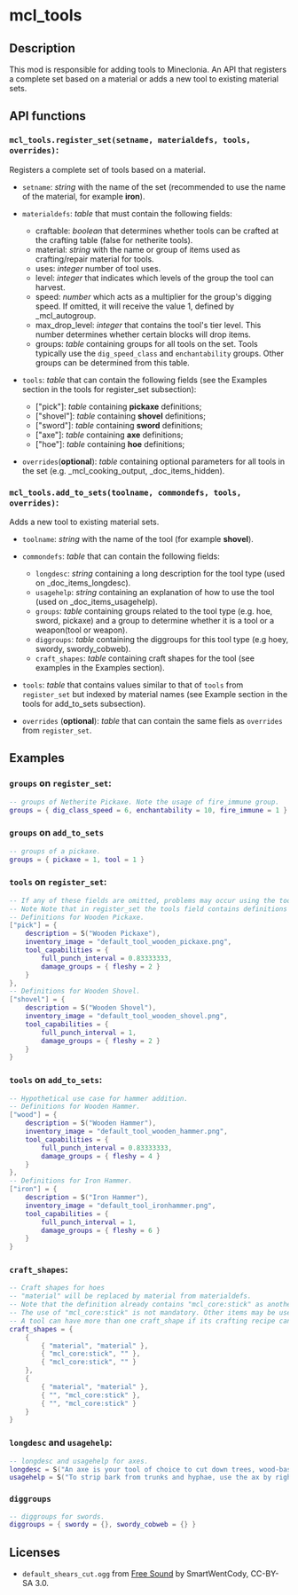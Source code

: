 # mcl_tools

## Description
This mod is responsible for adding tools to Mineclonia. An API that registers a complete set based on a material or adds a new tool to existing material sets.

## API functions
### `mcl_tools.register_set(setname, materialdefs, tools, overrides)`:
Registers a complete set of tools based on a material.

- `setname`: _string_ with the name of the set (recommended to use the name of the material, for example **iron**).
- `materialdefs`: _table_ that must contain the following fields:

    - craftable: _boolean_ that determines whether tools can be crafted at the crafting table (false for netherite tools).
    - material: _string_ with the name or group of items used as crafting/repair material for tools.
    - uses: _integer_ number of tool uses.
    - level: _integer_ that indicates which levels of the group the tool can harvest.
    - speed: _number_ which acts as a multiplier for the group's digging speed. If omitted, it will receive the value 1, defined by _mcl_autogroup.
    - max_drop_level: _integer_ that contains the tool's tier level. This number determines whether certain blocks will drop items.
    - groups: _table_ containing groups for all tools on the set. Tools typically use the `dig_speed_class` and `enchantability` groups. Other groups can be determined from this table.

- `tools`: _table_ that can contain the following fields (see the Examples section in the tools for register_set subsection):

    - ["pick"]: _table_ containing **pickaxe** definitions;
    - ["shovel"]: _table_ containing **shovel** definitions;
    - ["sword"]: _table_ containing **sword** definitions;
    - ["axe"]: _table_ containing **axe** definitions;
    - ["hoe"]: _table_ containing **hoe** definitions;

- `overrides`(**optional**): _table_ containing optional parameters for all tools in the set (e.g. _mcl_cooking_output, _doc_items_hidden).

### `mcl_tools.add_to_sets(toolname, commondefs, tools, overrides)`:
Adds a new tool to existing material sets.

- `toolname`: _string_ with the name of the tool (for example **shovel**).
- `commondefs`: _table_ that can contain the following fields:

    - `longdesc`: _string_ containing a long description for the tool type (used on _doc_items_longdesc).
    - `usagehelp`: _string_ containing an explanation of how to use the tool (used on _doc_items_usagehelp).
    - `groups`: _table_ containing groups related to the tool type (e.g. hoe, sword, pickaxe) and a group to determine whether it is a tool or a weapon(tool or weapon).
    - `diggroups`: _table_ containing the diggroups for this tool type (e.g hoey, swordy, swordy_cobweb).
    - `craft_shapes`: _table_ containing craft shapes for the tool (see examples in the Examples section).

- `tools`: _table_ that contains values ​​similar to that of `tools` from `register_set` but indexed by material names (see Example section in the tools for add_to_sets subsection).
- `overrides` (**optional**): _table_ that can contain the same fiels as `overrides` from `register_set`.

## Examples

### `groups` on `register_set`:

```lua
-- groups of Netherite Pickaxe. Note the usage of fire_immune group.
groups = { dig_class_speed = 6, enchantability = 10, fire_immune = 1 }
```

### `groups` on `add_to_sets`

```lua
-- groups of a pickaxe.
groups = { pickaxe = 1, tool = 1 }
```

### `tools` on `register_set`:

```lua
-- If any of these fields are omitted, problems may occur using the tool.
-- Note Note that in register_set the tools field contains definitions for tools of a common material.
-- Definitions for Wooden Pickaxe.
["pick"] = {
    description = S("Wooden Pickaxe"),
    inventory_image = "default_tool_wooden_pickaxe.png",
    tool_capabilities = {
        full_punch_interval = 0.83333333,
        damage_groups = { fleshy = 2 }
    }
},
-- Definitions for Wooden Shovel.
["shovel"] = {
    description = S("Wooden Shovel"),
    inventory_image = "default_tool_wooden_shovel.png",
    tool_capabilities = {
        full_punch_interval = 1,
        damage_groups = { fleshy = 2 }
    }
}
```

### `tools` on `add_to_sets`:

```lua
-- Hypothetical use case for hammer addition.
-- Definitions for Wooden Hammer.
["wood"] = {
    description = S("Wooden Hammer"),
    inventory_image = "default_tool_wooden_hammer.png",
    tool_capabilities = {
        full_punch_interval = 0.83333333,
        damage_groups = { fleshy = 4 }
    }
},
-- Definitions for Iron Hammer.
["iron"] = {
    description = S("Iron Hammer"),
    inventory_image = "default_tool_ironhammer.png",
    tool_capabilities = {
        full_punch_interval = 1,
        damage_groups = { fleshy = 6 }
    }
}
```

### `craft_shapes`:

```lua
-- Craft shapes for hoes
-- "material" will be replaced by material from materialdefs.
-- Note that the definition already contains "mcl_core:stick" as another crafting material.
-- The use of "mcl_core:stick" is not mandatory. Other items may be used.
-- A tool can have more than one craft_shape if its crafting recipe can be mirrored on the crafting grid.
craft_shapes = {
	{
		{ "material", "material" },
		{ "mcl_core:stick", "" },
		{ "mcl_core:stick", "" }
	},
	{
		{ "material", "material" },
		{ "", "mcl_core:stick" },
		{ "", "mcl_core:stick" }
	}
}
```

### `longdesc` and `usagehelp`:

```lua
-- longdesc and usagehelp for axes.
longdesc = S("An axe is your tool of choice to cut down trees, wood-based blocks and other blocks. Axes deal a lot of damage as well, but they are rather slow. Axes can be used to strip bark and hyphae from trunks. They can also be used to scrape blocks made of copper, reducing their oxidation stage or removing wax from waxed variants."),
usagehelp = S("To strip bark from trunks and hyphae, use the ax by right-clicking on them. To reduce an oxidation stage from a block made of copper or remove wax from waxed variants, right-click on them. Doors and trapdoors also require you to hold down the sneak key while using the axe.")
```

### `diggroups`

```lua
-- diggroups for swords.
diggroups = { swordy = {}, swordy_cobweb = {} }
```

## Licenses
* `default_shears_cut.ogg` from [Free Sound](https://freesound.org/people/SmartWentCody/sounds/179015/) by SmartWentCody, CC-BY-SA 3.0.

